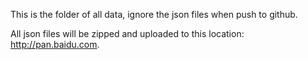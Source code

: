This is the folder of all data, ignore the json files when push to github.

All json files will be zipped and uploaded to this location: http://pan.baidu.com.
